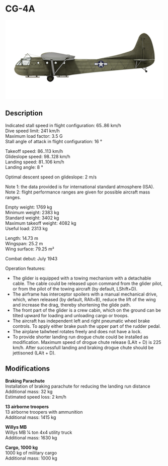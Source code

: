 # CG-4A

![cg4a](../images/planes/cg4a.png)

## Description

Indicated stall speed in flight configuration: 65..86 km/h  
Dive speed limit: 241 km/h  
Maximum load factor: 3.5 G  
Stall angle of attack in flight configuration: 16 °  
  
Takeoff speed: 86..113 km/h  
Glideslope speed: 98..128 km/h  
Landing speed: 81..106 km/h  
Landing angle: 8 °  
  
Optimal descent speed on glideslope: 2 m/s  
  
Note 1: the data provided is for international standard atmosphere (ISA).  
Note 2: flight performance ranges are given for possible aircraft mass ranges.  
  
Empty weight: 1769 kg  
Minimum weight: 2383 kg  
Standard weight: 3402 kg  
Maximum takeoff weight: 4082 kg  
Useful load: 2313 kg  
  
Length: 14.73 m  
Wingspan: 25.2 m  
Wing surface: 79.25 m²  
  
Combat debut: July 1943  
  
Operation features:  
- The glider is equipped with a towing mechanism with a detachable cable. The cable could be released upon command from the glider pilot, or from the pilot of the towing aircraft (by default, LShift+D).  
- The airframe has interceptor spoilers with a manual mechanical drive, which, when released (by default, RAlt+B), reduce the lift of the wing and increase the drag, thereby shortening the glide path.  
- The front part of the glider is a crew cabin, which on the ground can be tilted upward for loading and unloading cargo or troops.  
- The aircraft has independent left and right pneumatic wheel brake controls. To apply either brake push the upper part of the rudder pedal.  
- The airplane tailwheel rotates freely and does not have a lock.  
- To provide shorter landing run drogue chute could be installed as modification. Maximum speed of drogue chute release (LAlt + D) is 225 km/h. After successfull landing and braking drogue chute should be jettisoned (LAlt + D).

## Modifications

**Braking Parachute**  
Installation of braking parachute for reducing the landing run distance  
Additional mass: 32 kg  
Estimated speed loss: 2 km/h

**13 airborne troopers**  
13 airborne troopers with ammunition  
Additional mass: 1415 kg

**Willys MB**  
Willys MB 1⁄4 ton 4x4 utility truck  
Additional mass: 1630 kg

**Cargo, 1000 kg**  
1000 kg of military cargo  
Additional mass: 1000 kg

